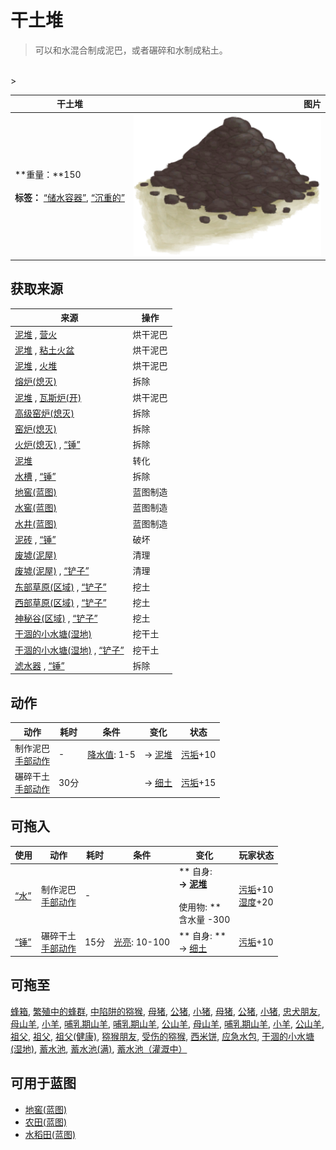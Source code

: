 # 干土堆  
> 可以和水混合制成泥巴，或者碾碎和水制成粘土。  
<br>  
>   
  
  干土堆  |   图片   
 ----  |  ----:   
 **重量：**150<br><br>**标签：**	[“储水容器”](tag_WaterContainer.md), [“沉重的”](tag_Heavy.md)  |  <img decoding="async" src="Sprite/DirtPile.png" href="a.md" style="max-width:300px;max-height:300px;">   
  
## 获取来源  
来源  |  操作  
----  |  ----  
[泥堆](MudPile.md) , [营火](Campfire.md)  |  烘干泥巴  
[泥堆](MudPile.md) , [粘土火盆](ClayFirePit.md)  |  烘干泥巴  
[泥堆](MudPile.md) , [火堆](Fire.md)  |  烘干泥巴  
[熔炉(熄灭)](ForgeExtinguished.md)  |  拆除  
[泥堆](MudPile.md) , [瓦斯炉(开)](GasCookerOn.md)  |  烘干泥巴  
[高级窑炉(熄灭)](KilnAdvancedExtinguished.md)  |  拆除  
[窑炉(熄灭)](KilnExtinguished.md)  |  拆除  
[火炉(熄灭)](StoveExtinguished.md) , [“锤”](tag_Hammer.md)  |  拆除  
[泥堆](MudPile.md)  |  转化  
[水槽](WateringTrough.md) , [“锤”](tag_Hammer.md)  |  拆除  
[地窖(蓝图)](Bp_Cellar.md)  |  蓝图制造  
[水窖(蓝图)](Bp_Cistern.md)  |  蓝图制造  
[水井(蓝图)](Bp_Well.md)  |  蓝图制造  
[泥砖](MudBrick.md) , [“锤”](tag_Hammer.md)  |  破坏  
[废墟(泥屋)](Debris.md)  |  清理  
[废墟(泥屋)](Debris.md) , [“铲子”](tag_Shovel.md)  |  清理  
[东部草原(区域)](GrasslandsE.md) , [“铲子”](tag_Shovel.md)  |  挖土  
[西部草原(区域)](GrasslandsW.md) , [“铲子”](tag_Shovel.md)  |  挖土  
[神秘谷(区域)](SecretValley.md) , [“铲子”](tag_Shovel.md)  |  挖土  
[干涸的小水塘(湿地)](Puddle.md)  |  挖干土  
[干涸的小水塘(湿地)](Puddle.md) , [“铲子”](tag_Shovel.md)  |  挖干土  
[滤水器](WaterFilter.md) , [“锤”](tag_Hammer.md)  |  拆除  
## 动作  
动作  |  耗时  |  条件  |  变化  |  状态  
----  |  ----  |  ----  |  ----  |  ----  
制作泥巴<br>[手部动作](HandAction.md)  |  -  |  [降水值](RainValue.md): 1-5  |  → [泥堆](MudPile.md)  |  [污垢](Filth.md)+10  
碾碎干土<br>[手部动作](HandAction.md)  |  30分  |    |  → [细土](FineDirt.md)  |  [污垢](Filth.md)+15  
## 可拖入  
使用  |  动作  |  耗时  |  条件  |  变化  |  玩家状态  
----  |  ----  |  ----  |  ----  |  ----  |  ----  
[“水”](tag_WaterAny.md)  |  制作泥巴<br>[手部动作](HandAction.md)  |  -  |    |  ** 自身: **<br>→ [泥堆](MudPile.md)<br><br>** 使用物: **<br>含水量  -300  |  [污垢](Filth.md)+10<br>[湿度](Wetness.md)+20  
[“锤”](tag_Hammer.md)  |  碾碎干土<br>[手部动作](HandAction.md)  |  15分  |  [光亮](Light.md): 10-100  |  ** 自身: **<br>→ [细土](FineDirt.md)  |  [污垢](Filth.md)+10  
## 可拖至  
[蜂箱](BeeSkep.md), [繁殖中的蜂群](BeeSkepSwarming.md), [中陷阱的猕猴](CageTrapMacaque.md), [母猪](BoarEnclosureFemale.md), [公猪](BoarEnclosureMale.md), [小猪](BoarEnclosurePiglet.md), [母猪](BoarTiedFemale.md), [公猪](BoarTiedMale.md), [小猪](BoarTiedPiglet.md), [忠犬朋友](DogFriend.md), [母山羊](GoatEnclosureFemale.md), [小羊](GoatEnclosureKid.md), [哺乳期山羊](GoatEnclosureLactating.md), [哺乳期山羊](GoatEnclosureLactating.md), [公山羊](GoatEnclosureMale.md), [母山羊](GoatTiedFemale.md), [哺乳期山羊](GoatTiedFemaleLactating.md), [小羊](GoatTiedKid.md), [公山羊](GoatTiedMale.md), [祖父](Grandfather.md), [祖父](Grandfather.md), [祖父(健康)](GrandfatherHealthy.md), [猕猴朋友](MacaqueFriend.md), [受伤的猕猴](MacaqueWounded.md), [西米饼](SagoFlatbread.md), [应急水包](WaterRation.md), [干涸的小水塘(湿地)](Puddle.md), [蓄水池](WaterReservoir.md), [蓄水池(满)](WaterReservoirFull.md), [蓄水池（灌溉中）](WaterReservoirIrrigating.md)  
## 可用于蓝图  
- [地窖(蓝图)](Bp_Cellar.md)  
- [农田(蓝图)](Bp_CropPlot.md)  
- [水稻田(蓝图)](Bp_RicePaddy.md)  
  
  
